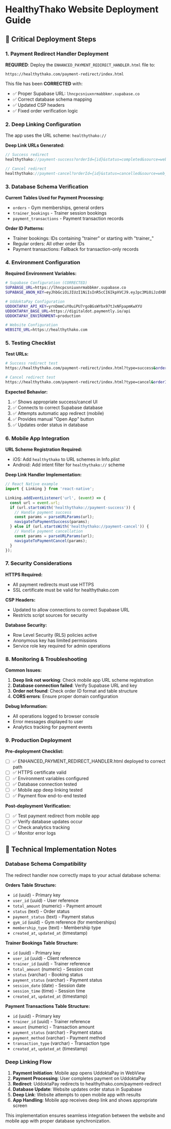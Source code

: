 # HealthyThako Website Deployment Guide

## 🚀 Critical Deployment Steps

### 1. Payment Redirect Handler Deployment

**REQUIRED**: Deploy the `ENHANCED_PAYMENT_REDIRECT_HANDLER.html` file to:
```
https://healthythako.com/payment-redirect/index.html
```

This file has been **CORRECTED** with:
- ✅ Proper Supabase URL: `lhncpcsniuxnrmabbkmr.supabase.co`
- ✅ Correct database schema mapping
- ✅ Updated CSP headers
- ✅ Fixed order verification logic

### 2. Deep Linking Configuration

The app uses the URL scheme: `healthythako://`

**Deep Link URLs Generated:**
```javascript
// Success redirect
healthythako://payment-success?orderId={id}&status=completed&source=web_redirect&timestamp={timestamp}

// Cancel redirect  
healthythako://payment-cancel?orderId={id}&status=cancelled&source=web_redirect&timestamp={timestamp}
```

### 3. Database Schema Verification

**Current Tables Used for Payment Processing:**
- `orders` - Gym memberships, general orders
- `trainer_bookings` - Trainer session bookings  
- `payment_transactions` - Payment transaction records

**Order ID Patterns:**
- Trainer bookings: IDs containing "trainer" or starting with "trainer_"
- Regular orders: All other order IDs
- Payment transactions: Fallback for transaction-only records

### 4. Environment Configuration

**Required Environment Variables:**
```bash
# Supabase Configuration (CORRECTED)
SUPABASE_URL=https://lhncpcsniuxnrmabbkmr.supabase.co
SUPABASE_ANON_KEY=eyJhbGciOiJIUzI1NiIsInR5cCI6IkpXVCJ9.eyJpc3MiOiJzdXBhYmFzZSIsInJlZiI6ImxobmNwY3NuaXV4bnJtYWJia21yIiwicm9sZSI6ImFub24iLCJpYXQiOjE3NDEwMDY5MTUsImV4cCI6MjA1NjU4MjkxNX0.zWr2gDn3bxVzGeCOFzXxgGYtusw6aoboyWBtB1cDo0U

# UddoktaPay Configuration
UDDOKTAPAY_API_KEY=yrnDmmCuY0uiPU7rgoBGsWYbx97tJxNFpapmKwXYU
UDDOKTAPAY_BASE_URL=https://digitaldot.paymently.io/api
UDDOKTAPAY_ENVIRONMENT=production

# Website Configuration
WEBSITE_URL=https://healthythako.com
```

### 5. Testing Checklist

**Test URLs:**
```bash
# Success redirect test
https://healthythako.com/payment-redirect/index.html?type=success&orderId=test123&source=mobile_app

# Cancel redirect test  
https://healthythako.com/payment-redirect/index.html?type=cancel&orderId=test123&source=mobile_app
```

**Expected Behavior:**
1. ✅ Shows appropriate success/cancel UI
2. ✅ Connects to correct Supabase database
3. ✅ Attempts automatic app redirect (mobile)
4. ✅ Provides manual "Open App" button
5. ✅ Updates order status in database

### 6. Mobile App Integration

**URL Scheme Registration Required:**
- iOS: Add `healthythako` to URL schemes in Info.plist
- Android: Add intent filter for `healthythako://` scheme

**Deep Link Handler Implementation:**
```javascript
// React Native example
import { Linking } from 'react-native';

Linking.addEventListener('url', (event) => {
  const url = event.url;
  if (url.startsWith('healthythako://payment-success')) {
    // Handle payment success
    const params = parseURLParams(url);
    navigateToPaymentSuccess(params);
  } else if (url.startsWith('healthythako://payment-cancel')) {
    // Handle payment cancellation
    const params = parseURLParams(url);
    navigateToPaymentCancel(params);
  }
});
```

### 7. Security Considerations

**HTTPS Required:**
- All payment redirects must use HTTPS
- SSL certificate must be valid for healthythako.com

**CSP Headers:**
- Updated to allow connections to correct Supabase URL
- Restricts script sources for security

**Database Security:**
- Row Level Security (RLS) policies active
- Anonymous key has limited permissions
- Service role key required for admin operations

### 8. Monitoring & Troubleshooting

**Common Issues:**
1. **Deep link not working**: Check mobile app URL scheme registration
2. **Database connection failed**: Verify Supabase URL and key
3. **Order not found**: Check order ID format and table structure
4. **CORS errors**: Ensure proper domain configuration

**Debug Information:**
- All operations logged to browser console
- Error messages displayed to user
- Analytics tracking for payment events

### 9. Production Deployment

**Pre-deployment Checklist:**
- [ ] ✅ ENHANCED_PAYMENT_REDIRECT_HANDLER.html deployed to correct path
- [ ] ✅ HTTPS certificate valid
- [ ] ✅ Environment variables configured
- [ ] ✅ Database connection tested
- [ ] ✅ Mobile app deep linking tested
- [ ] ✅ Payment flow end-to-end tested

**Post-deployment Verification:**
- [ ] ✅ Test payment redirect from mobile app
- [ ] ✅ Verify database updates occur
- [ ] ✅ Check analytics tracking
- [ ] ✅ Monitor error logs

## 🔧 Technical Implementation Notes

### Database Schema Compatibility

The redirect handler now correctly maps to your actual database schema:

**Orders Table Structure:**
- `id` (uuid) - Primary key
- `user_id` (uuid) - User reference
- `total_amount` (numeric) - Payment amount
- `status` (text) - Order status
- `payment_status` (text) - Payment status
- `gym_id` (uuid) - Gym reference (for memberships)
- `membership_type` (text) - Membership type
- `created_at`, `updated_at` (timestamp)

**Trainer Bookings Table Structure:**
- `id` (uuid) - Primary key
- `user_id` (uuid) - Client reference
- `trainer_id` (uuid) - Trainer reference
- `total_amount` (numeric) - Session cost
- `status` (varchar) - Booking status
- `payment_status` (varchar) - Payment status
- `session_date` (date) - Session date
- `session_time` (time) - Session time
- `created_at`, `updated_at` (timestamp)

**Payment Transactions Table Structure:**
- `id` (uuid) - Primary key
- `trainer_id` (uuid) - Trainer reference
- `amount` (numeric) - Transaction amount
- `payment_status` (varchar) - Payment status
- `payment_method` (varchar) - Payment method
- `transaction_type` (varchar) - Transaction type
- `created_at`, `updated_at` (timestamp)

### Deep Linking Flow

1. **Payment Initiation**: Mobile app opens UddoktaPay in WebView
2. **Payment Processing**: User completes payment on UddoktaPay
3. **Redirect**: UddoktaPay redirects to healthythako.com/payment-redirect
4. **Database Update**: Website updates order status in Supabase
5. **Deep Link**: Website attempts to open mobile app with results
6. **App Handling**: Mobile app receives deep link and shows appropriate screen

This implementation ensures seamless integration between the website and mobile app with proper database synchronization.
